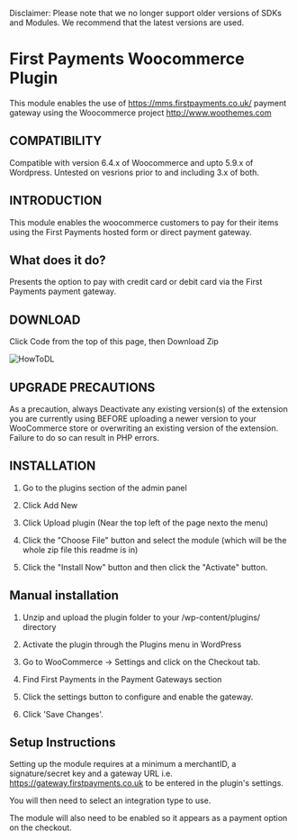 Disclaimer: Please note that we no longer support older versions of SDKs and Modules. We recommend that the latest versions are used.

First Payments Woocommerce Plugin
==============

This module enables the use of https://mms.firstpayments.co.uk/ payment gateway using the Woocommerce project http://www.woothemes.com

COMPATIBILITY
------------

Compatible with version 6.4.x of Woocommerce and upto 5.9.x of Wordpress.  Untested on vesrions prior to and including 3.x of both.

INTRODUCTION
------------

This module enables the woocommerce customers to pay for their items using the First Payments hosted form or direct payment gateway.

What does it do?
----------------
Presents the option to pay with credit card or debit card via the First Payments payment gateway.

DOWNLOAD
------------
Click Code from the top of this page, then Download Zip

![HowToDL](https://i.imgur.com/8JVti4N.png)

UPGRADE PRECAUTIONS
------------

As a precaution, always Deactivate any existing version(s) of the extension you are currently using BEFORE uploading a newer version to your WooCommerce store or overwriting an existing version of the extension.  Failure to do so can result in PHP errors.

INSTALLATION
------------

1. Go to the plugins section of the admin panel

2. Click Add New

3. Click Upload plugin (Near the top left of the page nexto the menu)

4. Click the "Choose File" button and select the module (which will be the whole zip file this readme is in)

4. Click the "Install Now" button and then click the "Activate" button.


Manual installation 
--------------------

1. Unzip and upload the plugin folder to your /wp-content/plugins/ directory

2. Activate the plugin through the Plugins menu in WordPress

3. Go to WooCommerce -> Settings and click on the Checkout tab. 

4. Find First Payments in the Payment Gateways section 

5. Click the settings button to configure and enable the gateway.

6. Click 'Save Changes'.


Setup Instructions
--------------------

Setting up the module requires at a minimum a merchantID, a signature/secret key and
a gateway URL i.e. https://gateway.firstpayments.co.uk to be entered in the plugin's settings.

You will then need to select an integration type to use.

The module will also need to be enabled so it appears as a payment option on the checkout.
